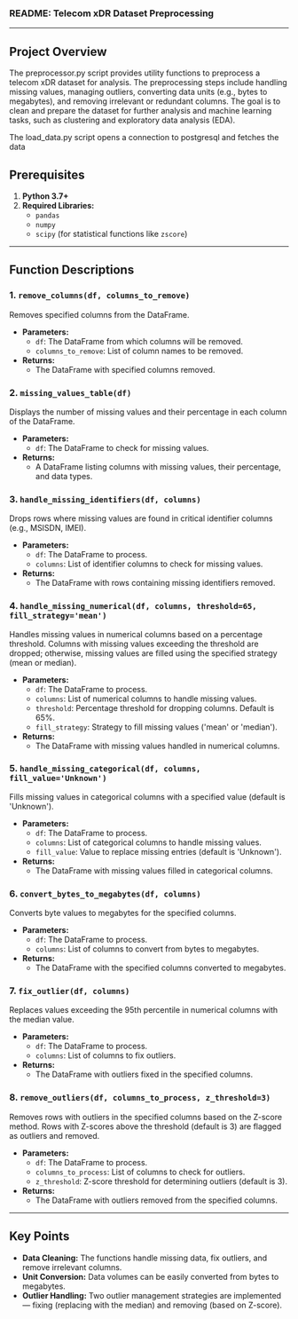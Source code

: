 ### README: Telecom xDR Dataset Preprocessing

---

## Project Overview

The preprocessor.py script provides utility functions to preprocess a telecom xDR dataset for analysis. The preprocessing steps include handling missing values, managing outliers, converting data units (e.g., bytes to megabytes), and removing irrelevant or redundant columns. The goal is to clean and prepare the dataset for further analysis and machine learning tasks, such as clustering and exploratory data analysis (EDA).

The load_data.py script opens a connection to postgresql and fetches the data

## Prerequisites

1. **Python 3.7+**
2. **Required Libraries:**
   - `pandas`
   - `numpy`
   - `scipy` (for statistical functions like `zscore`)

---

## Function Descriptions

### 1. `remove_columns(df, columns_to_remove)`

Removes specified columns from the DataFrame.

- **Parameters:**
  - `df`: The DataFrame from which columns will be removed.
  - `columns_to_remove`: List of column names to be removed.
- **Returns:**
  - The DataFrame with specified columns removed.

### 2. `missing_values_table(df)`

Displays the number of missing values and their percentage in each column of the DataFrame.

- **Parameters:**
  - `df`: The DataFrame to check for missing values.
- **Returns:**
  - A DataFrame listing columns with missing values, their percentage, and data types.

### 3. `handle_missing_identifiers(df, columns)`

Drops rows where missing values are found in critical identifier columns (e.g., MSISDN, IMEI).

- **Parameters:**
  - `df`: The DataFrame to process.
  - `columns`: List of identifier columns to check for missing values.
- **Returns:**
  - The DataFrame with rows containing missing identifiers removed.

### 4. `handle_missing_numerical(df, columns, threshold=65, fill_strategy='mean')`

Handles missing values in numerical columns based on a percentage threshold. Columns with missing values exceeding the threshold are dropped; otherwise, missing values are filled using the specified strategy (mean or median).

- **Parameters:**
  - `df`: The DataFrame to process.
  - `columns`: List of numerical columns to handle missing values.
  - `threshold`: Percentage threshold for dropping columns. Default is 65%.
  - `fill_strategy`: Strategy to fill missing values ('mean' or 'median').
- **Returns:**
  - The DataFrame with missing values handled in numerical columns.

### 5. `handle_missing_categorical(df, columns, fill_value='Unknown')`

Fills missing values in categorical columns with a specified value (default is 'Unknown').

- **Parameters:**
  - `df`: The DataFrame to process.
  - `columns`: List of categorical columns to handle missing values.
  - `fill_value`: Value to replace missing entries (default is 'Unknown').
- **Returns:**
  - The DataFrame with missing values filled in categorical columns.

### 6. `convert_bytes_to_megabytes(df, columns)`

Converts byte values to megabytes for the specified columns.

- **Parameters:**
  - `df`: The DataFrame to process.
  - `columns`: List of columns to convert from bytes to megabytes.
- **Returns:**
  - The DataFrame with the specified columns converted to megabytes.

### 7. `fix_outlier(df, columns)`

Replaces values exceeding the 95th percentile in numerical columns with the median value.

- **Parameters:**
  - `df`: The DataFrame to process.
  - `columns`: List of columns to fix outliers.
- **Returns:**
  - The DataFrame with outliers fixed in the specified columns.

### 8. `remove_outliers(df, columns_to_process, z_threshold=3)`

Removes rows with outliers in the specified columns based on the Z-score method. Rows with Z-scores above the threshold (default is 3) are flagged as outliers and removed.

- **Parameters:**
  - `df`: The DataFrame to process.
  - `columns_to_process`: List of columns to check for outliers.
  - `z_threshold`: Z-score threshold for determining outliers (default is 3).
- **Returns:**
  - The DataFrame with outliers removed from the specified columns.

---

## Key Points

- **Data Cleaning:** The functions handle missing data, fix outliers, and remove irrelevant columns.
- **Unit Conversion:** Data volumes can be easily converted from bytes to megabytes.
- **Outlier Handling:** Two outlier management strategies are implemented — fixing (replacing with the median) and removing (based on Z-score).
